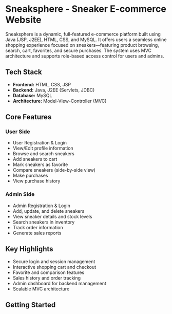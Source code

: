 # Sneaksphere - Sneaker E-commerce Website

Sneaksphere is a dynamic, full-featured e-commerce platform built using Java (JSP, J2EE), HTML, CSS, and MySQL. It offers users a seamless online shopping experience focused on sneakers—featuring product browsing, search, cart, favorites, and secure purchases. The system uses MVC architecture and supports role-based access control for users and admins.

## Tech Stack

- **Frontend:** HTML, CSS, JSP
- **Backend:** Java, J2EE (Servlets, JDBC)
- **Database:** MySQL
- **Architecture:** Model-View-Controller (MVC)

## Core Features

### User Side

- User Registration & Login
- View/Edit profile information
- Browse and search sneakers
- Add sneakers to cart
- Mark sneakers as favorite
- Compare sneakers (side-by-side view)
- Make purchases
- View purchase history

### Admin Side

- Admin Registration & Login
- Add, update, and delete sneakers
- View sneaker details and stock levels
- Search sneakers in inventory
- Track order information
- Generate sales reports

## Key Highlights

-  Secure login and session management
-  Interactive shopping cart and checkout
-  Favorite and comparison features
-  Sales history and order tracking
-  Admin dashboard for backend management
-  Scalable MVC architecture

##  Getting Started

